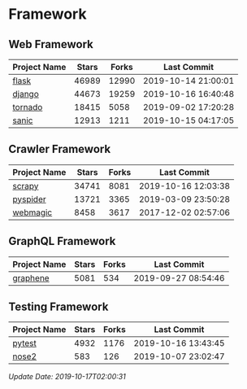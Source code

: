 # Framework

## Web Framework

| Project Name | Stars | Forks | Last Commit |
| ------------ | ----- | ----- | ----------- |
| [flask](https://github.com/pallets/flask) | 46989 | 12990 | 2019-10-14 21:00:01 |
| [django](https://github.com/django/django) | 44673 | 19259 | 2019-10-16 16:40:48 |
| [tornado](https://github.com/tornadoweb/tornado) | 18415 | 5058 | 2019-09-02 17:20:28 |
| [sanic](https://github.com/huge-success/sanic) | 12913 | 1211 | 2019-10-15 04:17:05 |

## Crawler Framework

| Project Name | Stars | Forks | Last Commit |
| ------------ | ----- | ----- | ----------- |
| [scrapy](https://github.com/scrapy/scrapy) | 34741 | 8081 | 2019-10-16 12:03:38 |
| [pyspider](https://github.com/binux/pyspider) | 13721 | 3365 | 2019-03-09 23:50:28 |
| [webmagic](https://github.com/code4craft/webmagic) | 8458 | 3617 | 2017-12-02 02:57:06 |

## GraphQL Framework

| Project Name | Stars | Forks | Last Commit |
| ------------ | ----- | ----- | ----------- |
| [graphene](https://github.com/graphql-python/graphene) | 5081 | 534 | 2019-09-27 08:54:46 |

## Testing Framework

| Project Name | Stars | Forks | Last Commit |
| ------------ | ----- | ----- | ----------- |
| [pytest](https://github.com/pytest-dev/pytest) | 4932 | 1176 | 2019-10-16 13:43:45 |
| [nose2](https://github.com/nose-devs/nose2) | 583 | 126 | 2019-10-07 23:02:47 |

*Update Date: 2019-10-17T02:00:31*